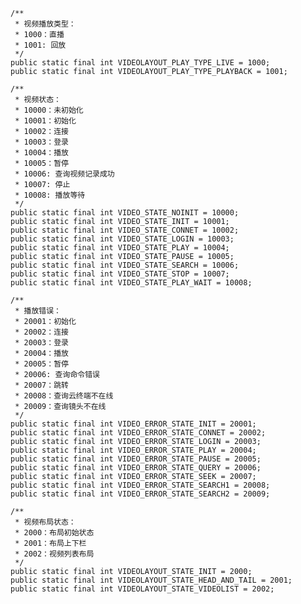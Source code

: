     /**
     * 视频播放类型：
     * 1000：直播
     * 1001: 回放
     */
    public static final int VIDEOLAYOUT_PLAY_TYPE_LIVE = 1000;
    public static final int VIDEOLAYOUT_PLAY_TYPE_PLAYBACK = 1001;
    
    /**
     * 视频状态：
     * 10000：未初始化
     * 10001：初始化
     * 10002：连接
     * 10003：登录
     * 10004：播放
     * 10005：暂停
     * 10006: 查询视频记录成功
     * 10007: 停止
     * 10008: 播放等待
     */
    public static final int VIDEO_STATE_NOINIT = 10000;
    public static final int VIDEO_STATE_INIT = 10001;
    public static final int VIDEO_STATE_CONNET = 10002;
    public static final int VIDEO_STATE_LOGIN = 10003;
    public static final int VIDEO_STATE_PLAY = 10004;
    public static final int VIDEO_STATE_PAUSE = 10005;
    public static final int VIDEO_STATE_SEARCH = 10006;
    public static final int VIDEO_STATE_STOP = 10007;
    public static final int VIDEO_STATE_PLAY_WAIT = 10008;
    
    /**
     * 播放错误：
     * 20001：初始化
     * 20002：连接
     * 20003：登录
     * 20004：播放
     * 20005：暂停
     * 20006: 查询命令错误
     * 20007：跳转
     * 20008：查询云终端不在线
     * 20009：查询镜头不在线
     */
    public static final int VIDEO_ERROR_STATE_INIT = 20001;
    public static final int VIDEO_ERROR_STATE_CONNET = 20002;
    public static final int VIDEO_ERROR_STATE_LOGIN = 20003;
    public static final int VIDEO_ERROR_STATE_PLAY = 20004;
    public static final int VIDEO_ERROR_STATE_PAUSE = 20005;
    public static final int VIDEO_ERROR_STATE_QUERY = 20006;
    public static final int VIDEO_ERROR_STATE_SEEK = 20007;
    public static final int VIDEO_ERROR_STATE_SEARCH1 = 20008;
    public static final int VIDEO_ERROR_STATE_SEARCH2 = 20009;
    
    /**
     * 视频布局状态：
     * 2000：布局初始状态
     * 2001：布局上下栏
     * 2002：视频列表布局
     */
    public static final int VIDEOLAYOUT_STATE_INIT = 2000;
    public static final int VIDEOLAYOUT_STATE_HEAD_AND_TAIL = 2001;
    public static final int VIDEOLAYOUT_STATE_VIDEOLIST = 2002;